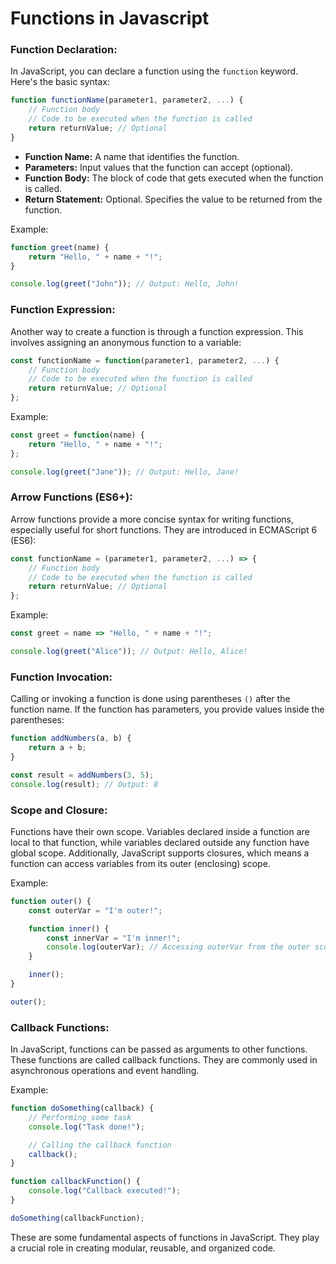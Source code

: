 # Functions in Javascript

### Function Declaration:

In JavaScript, you can declare a function using the `function` keyword. Here's the basic syntax:

```javascript
function functionName(parameter1, parameter2, ...) {
    // Function body
    // Code to be executed when the function is called
    return returnValue; // Optional
}
```

- **Function Name:** A name that identifies the function.
- **Parameters:** Input values that the function can accept (optional).
- **Function Body:** The block of code that gets executed when the function is called.
- **Return Statement:** Optional. Specifies the value to be returned from the function.

Example:

```javascript
function greet(name) {
    return "Hello, " + name + "!";
}

console.log(greet("John")); // Output: Hello, John!
```

### Function Expression:

Another way to create a function is through a function expression. This involves assigning an anonymous function to a variable:

```javascript
const functionName = function(parameter1, parameter2, ...) {
    // Function body
    // Code to be executed when the function is called
    return returnValue; // Optional
};
```

Example:

```javascript
const greet = function(name) {
    return "Hello, " + name + "!";
};

console.log(greet("Jane")); // Output: Hello, Jane!
```

### Arrow Functions (ES6+):

Arrow functions provide a more concise syntax for writing functions, especially useful for short functions. They are introduced in ECMAScript 6 (ES6):

```javascript
const functionName = (parameter1, parameter2, ...) => {
    // Function body
    // Code to be executed when the function is called
    return returnValue; // Optional
};
```

Example:

```javascript
const greet = name => "Hello, " + name + "!";

console.log(greet("Alice")); // Output: Hello, Alice!
```

### Function Invocation:

Calling or invoking a function is done using parentheses `()` after the function name. If the function has parameters, you provide values inside the parentheses:

```javascript
function addNumbers(a, b) {
    return a + b;
}

const result = addNumbers(3, 5);
console.log(result); // Output: 8
```

### Scope and Closure:

Functions have their own scope. Variables declared inside a function are local to that function, while variables declared outside any function have global scope. Additionally, JavaScript supports closures, which means a function can access variables from its outer (enclosing) scope.

Example:

```javascript
function outer() {
    const outerVar = "I'm outer!";

    function inner() {
        const innerVar = "I'm inner!";
        console.log(outerVar); // Accessing outerVar from the outer scope
    }

    inner();
}

outer();
```

### Callback Functions:

In JavaScript, functions can be passed as arguments to other functions. These functions are called callback functions. They are commonly used in asynchronous operations and event handling.

Example:

```javascript
function doSomething(callback) {
    // Performing some task
    console.log("Task done!");

    // Calling the callback function
    callback();
}

function callbackFunction() {
    console.log("Callback executed!");
}

doSomething(callbackFunction);
```

These are some fundamental aspects of functions in JavaScript. They play a crucial role in creating modular, reusable, and organized code.